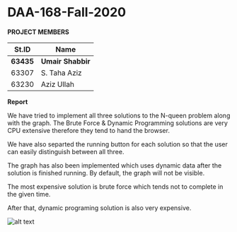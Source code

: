 # DAA-168-Fall-2020

**PROJECT MEMBERS**


| St.ID  | Name |
| ------------- | ------------- |
| **63435**  | **Umair Shabbir**  |
| 63307  | S. Taha Aziz  |
| 63230  | Aziz Ullah  |

**Report**

We have tried to implement all three solutions to the N-queen problem along with the graph. The Brute Force & Dynamic Programming solutions are very CPU extensive therefore they tend to hand the browser.

We have also separted the running button for each solution so that the user can easily distinguish between all three.

The graph has also been implemented which uses dynamic data after the solution is finished running. By default, the graph will not be visible.

The most expensive solution is brute force which tends not to complete in the given time.

After that, dynamic programing solution is also very expensive.

![alt text](https://i.stack.imgur.com/e2TGT.png)
